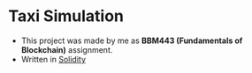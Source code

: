 # Taxi Simulation
- This project was made by me as **BBM443 (Fundamentals of Blockchain)** assignment.
- Written in <u>Solidity</u>